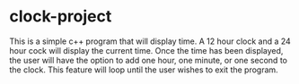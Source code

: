 # clock-project

This is a simple c++ program that will display time. A 12 hour clock and a 24 hour cock will display the current time. Once the time has been displayed, the user will have the option to add one hour, one minute, or one second to the clock. This feature will loop until the user wishes to exit the program.
